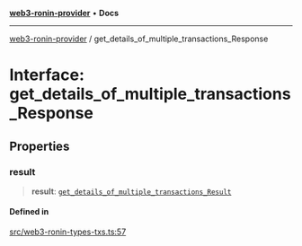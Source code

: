 [**web3-ronin-provider**](../README.md) • **Docs**

***

[web3-ronin-provider](../globals.md) / get\_details\_of\_multiple\_transactions\_Response

# Interface: get\_details\_of\_multiple\_transactions\_Response

## Properties

### result

> **result**: [`get_details_of_multiple_transactions_Result`](get_details_of_multiple_transactions_Result.md)

#### Defined in

[src/web3-ronin-types-txs.ts:57](https://github.com/chuacw/web3-ronin-provider/blob/a0101c455e71e221c1f508afff12749e77bf1fd8/src/web3-ronin-types-txs.ts#L57)
